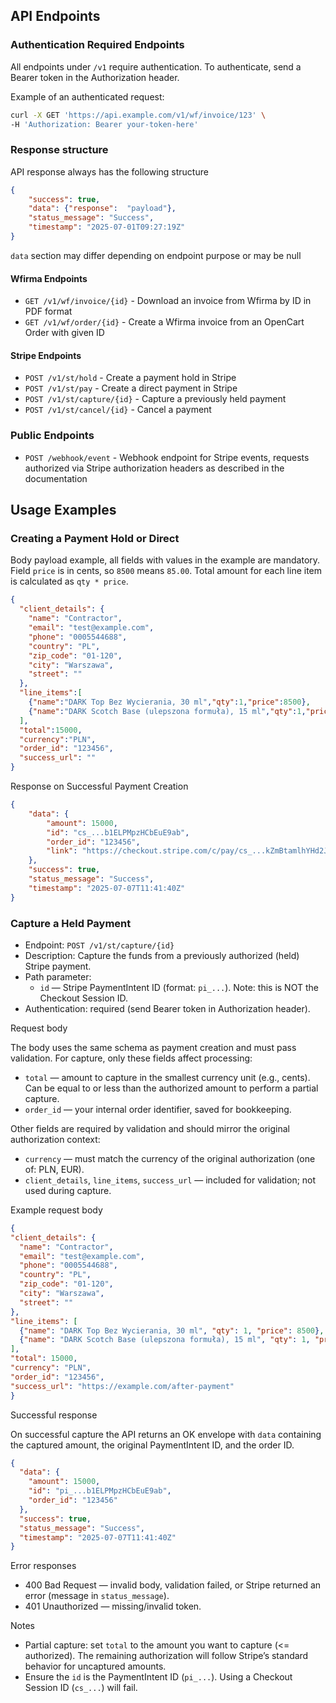 ## API Endpoints

### Authentication Required Endpoints

All endpoints under `/v1` require authentication. To authenticate, send a Bearer token in the Authorization header.

Example of an authenticated request:

```bash
curl -X GET 'https://api.example.com/v1/wf/invoice/123' \
-H 'Authorization: Bearer your-token-here'
```
### Response structure

API response always has the following structure

```json
{
    "success": true,
    "data": {"response":  "payload"},
    "status_message": "Success",
    "timestamp": "2025-07-01T09:27:19Z"
}
```
`data` section may differ depending on endpoint purpose or may be null

#### Wfirma Endpoints

- `GET /v1/wf/invoice/{id}` - Download an invoice from Wfirma by ID in PDF format
- `GET /v1/wf/order/{id}` - Create a Wfirma invoice from an OpenCart Order with given ID

#### Stripe Endpoints

- `POST /v1/st/hold` - Create a payment hold in Stripe
- `POST /v1/st/pay` - Create a direct payment in Stripe
- `POST /v1/st/capture/{id}` - Capture a previously held payment
- `POST /v1/st/cancel/{id}` - Cancel a payment

### Public Endpoints

- `POST /webhook/event` - Webhook endpoint for Stripe events, requests authorized via Stripe authorization headers as described in the documentation

## Usage Examples

### Creating a Payment Hold or Direct
Body payload example, all fields with values in the example are mandatory.
Field `price` is in cents, so `8500` means `85.00`. Total amount for each line item is calculated as `qty * price`.

```json
{
  "client_details": {
    "name": "Contractor",
    "email": "test@example.com",
    "phone": "0005544688",
    "country": "PL",
    "zip_code": "01-120",
    "city": "Warszawa",
    "street": ""
  },
  "line_items":[
    {"name":"DARK Top Bez Wycierania, 30 ml","qty":1,"price":8500},
    {"name":"DARK Scotch Base (ulepszona formuła), 15 ml","qty":1,"price":6500}
  ],
  "total":15000,
  "currency":"PLN",
  "order_id": "123456",
  "success_url": ""
}
```

Response on Successful Payment Creation

```json
{
    "data": {
        "amount": 15000,
        "id": "cs_...b1ELPMpzHCbEuE9ab",
        "order_id": "123456",
        "link": "https://checkout.stripe.com/c/pay/cs_...kZmBtamlhYHd2Jz9xd3BgeCUl"
    },
    "success": true,
    "status_message": "Success",
    "timestamp": "2025-07-07T11:41:40Z"
}
```

### Capture a Held Payment

- Endpoint: `POST /v1/st/capture/{id}`
- Description: Capture the funds from a previously authorized (held) Stripe payment.
- Path parameter:
  - `id` — Stripe PaymentIntent ID (format: `pi_...`). Note: this is NOT the Checkout Session ID.
- Authentication: required (send Bearer token in Authorization header).

Request body

The body uses the same schema as payment creation and must pass validation. For capture, only these fields affect processing:
- `total` — amount to capture in the smallest currency unit (e.g., cents). Can be equal to or less than the authorized amount to perform a partial capture.
- `order_id` — your internal order identifier, saved for bookkeeping.

Other fields are required by validation and should mirror the original authorization context:
- `currency` — must match the currency of the original authorization (one of: PLN, EUR).
- `client_details`, `line_items`, `success_url` — included for validation; not used during capture.

Example request body

```json
{
"client_details": {
  "name": "Contractor",
  "email": "test@example.com",
  "phone": "0005544688",
  "country": "PL",
  "zip_code": "01-120",
  "city": "Warszawa",
  "street": ""
},
"line_items": [
  {"name": "DARK Top Bez Wycierania, 30 ml", "qty": 1, "price": 8500},
  {"name": "DARK Scotch Base (ulepszona formuła), 15 ml", "qty": 1, "price": 6500}
],
"total": 15000,
"currency": "PLN",
"order_id": "123456",
"success_url": "https://example.com/after-payment"
}
```

Successful response

On successful capture the API returns an OK envelope with `data` containing the captured amount, the original PaymentIntent ID, and the order ID.

```json
{
  "data": {
    "amount": 15000,
    "id": "pi_...b1ELPMpzHCbEuE9ab",
    "order_id": "123456"
  },
  "success": true,
  "status_message": "Success",
  "timestamp": "2025-07-07T11:41:40Z"
}
```

Error responses

- 400 Bad Request — invalid body, validation failed, or Stripe returned an error (message in `status_message`).
- 401 Unauthorized — missing/invalid token.

Notes

- Partial capture: set `total` to the amount you want to capture (<= authorized). The remaining authorization will follow Stripe’s standard behavior for uncaptured amounts.
- Ensure the `id` is the PaymentIntent ID (`pi_...`). Using a Checkout Session ID (`cs_...`) will fail.